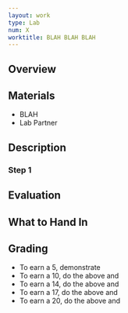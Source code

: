 ```yaml
---
layout: work
type: Lab
num: X
worktitle: BLAH BLAH BLAH
---
```


## Overview

## Materials

* BLAH
* Lab Partner

## Description

### Step 1

## Evaluation

## What to Hand In

## Grading

* To earn a 5, demonstrate
* To earn a 10, do the above and
* To earn a 14, do the above and
* To earn a 17, do the above and
* To earn a 20, do the above and
